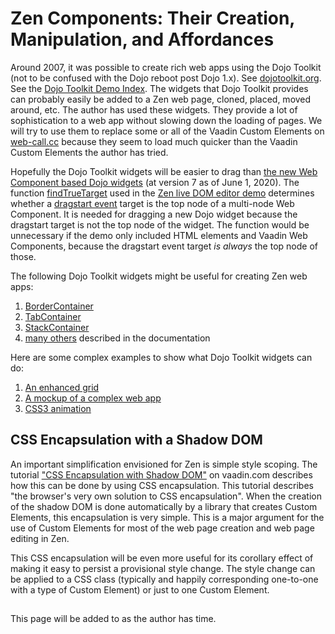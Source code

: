 # Zen Components: Their Creation, Manipulation, and Affordances

Around 2007, it was possible to create rich web apps using the Dojo Toolkit \(not to be confused with the Dojo reboot post Dojo 1.x\). See [dojotoolkit.org](https://dojotoolkit.org/). See the [Dojo Toolkit Demo Index](http://demos.dojotoolkit.org/demos/). The widgets that Dojo Toolkit provides can probably easily be added to a Zen web page, cloned, placed, moved around, etc. The author has used these widgets. They provide a lot of sophistication to a web app without slowing down the loading of pages. We will try to use them to replace some or all of the Vaadin Custom Elements on [web-call.cc](https://web-call.cc) because they seem to load much quicker than the Vaadin Custom Elements the author has tried.

Hopefully the Dojo Toolkit widgets will be easier to drag than [the new Web Component based Dojo widgets](https://dojo.io/) \(at version 7 as of June 1, 2020\). The function [findTrueTarget](https://github.com/Mashweb/web-call.cc/blob/master/source/javascripts/in-browser-gui.js) used in the [Zen live DOM editor demo](https://web-call.cc/) determines whether a [dragstart event](https://developer.mozilla.org/en-US/docs/Web/API/Document/dragstart_event) target is the top node of a multi-node Web Component. It is needed for dragging a new Dojo widget because the dragstart target is not the top node of the widget. The function would be unnecessary if the demo only included HTML elements and Vaadin Web Components, because the dragstart event target _is always_ the top node of those.

The following Dojo Toolkit widgets might be useful for creating Zen web apps:

1. [BorderContainer](https://dojotoolkit.org/documentation/tutorials/1.10/dijit_layout/demo/nestedBorderContainer.html)
2. [TabContainer](https://dojotoolkit.org/documentation/tutorials/1.10/dijit_layout/demo/appLayout.html)
3. [StackContainer](https://dojotoolkit.org/documentation/tutorials/1.10/dijit_layout/demo/stackContainerAppLayout.html)
4. [many others](https://dojotoolkit.org/documentation/#widgets) described in the documentation

Here are some complex examples to show what Dojo Toolkit widgets can do:

1. [An enhanced grid](http://demos.dojotoolkit.org/demos/grid/demo.html)
2. [A mockup of a complex web app](http://demos.dojotoolkit.org/demos/mail/demo.html)
3. [CSS3 animation](http://demos.dojotoolkit.org/demos/css3/demo.html)

## CSS Encapsulation with a Shadow DOM

An important simplification envisioned for Zen is simple style scoping. The tutorial ["CSS Encapsulation with Shadow DOM"](https://vaadin.com/learn/tutorials/css-encapsulation-with-shadow-dom) on vaadin.com describes how this can be done by using CSS encapsulation. This tutorial describes "the browser's very own solution to CSS encapsulation". When the creation of the shadow DOM is done automatically by a library that creates Custom Elements, this encapsulation is very simple. This is a major argument for the use of Custom Elements for most of the web page creation and web page editing in Zen. 

This CSS encapsulation will be even more useful for its corollary effect of making it easy to persist a provisional style change. The style change can be applied to a CSS class \(typically and happily corresponding one-to-one with a type of Custom Element\) or just to one Custom Element.

## 

This page will be added to as the author has time.




